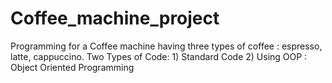 # Coffee_machine_project
Programming for a Coffee machine having three types of coffee : espresso, latte, cappuccino.
Two Types of Code: 1) Standard Code 2) Using OOP : Object Oriented Programming
